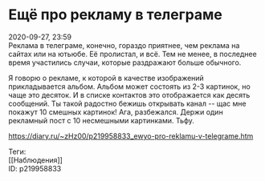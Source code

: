 Ещё про рекламу в телеграме
============================

   
 2020-09-27, 23:59   
  Реклама в телеграме, конечно, гораздо приятнее, чем реклама на сайтах или на ютьюбе. Её пролистал, и всё. Тем не менее, в последнее время участились случаи, которые раздражают больше обычного.   
   
 Я говорю о рекламе, к которой в качестве изображений прикладывается альбом. Альбом может состоять из 2-3 картинок, но чаще это десяток. И в списке контактов это отображается как десять сообщений. Ты такой радостно бежишь открывать канал -- щас мне покажут 10 смешных картинок! Ага, разбежался. Держи один рекламный пост с 10 несмешными картинками. Тьфу.   
    
 <https://diary.ru/~zHz00/p219958833_ewyo-pro-reklamu-v-telegrame.htm>   
   
 Теги:   
 [[Наблюдения]]   
 ID: p219958833